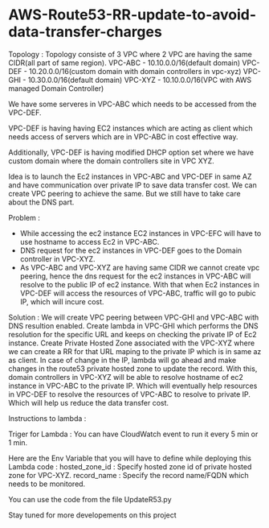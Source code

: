 # AWS-Route53-RR-update-to-avoid-data-transfer-charges

Topology :
Topology consiste of 3 VPC where 2 VPC are having the same CIDR(all part of same region).
VPC-ABC - 10.10.0.0/16(default domain)
VPC-DEF - 10.20.0.0/16(custom domain with domain controllers in vpc-xyz)
VPC-GHI - 10.30.0.0/16(default domain)
VPC-XYZ - 10.10.0.0/16(VPC with AWS managed Domain Controller)

We have some serveres in VPC-ABC which needs to be accessed from the VPC-DEF.

VPC-DEF is having having EC2 instances which are acting as client which needs access of servers which are in VPC-ABC in cost effective way.

Additionally, VPC-DEF is having modified DHCP option set where we have custom domain where the domain controllers site in VPC XYZ.

Idea is to launch the Ec2 instances in VPC-ABC and VPC-DEF in same AZ and have communication over private IP to save data transfer cost. We can create VPC peering to achieve the same. But we still have to take care about the DNS part.

Problem : 
- While accessing the ec2 instance EC2 instances in VPC-EFC will have to use hostname to access Ec2 in VPC-ABC.
- DNS request for the ec2 instances in VPC-DEF goes to the Domain controller in VPC-XYZ.
- As VPC-ABC and VPC-XYZ are having same CIDR we cannot create vpc peering, hence the dns request for the ec2 instances in VPC-ABC will resolve to the public IP of ec2 instance. With that when Ec2 instances in VPC-DEF will access the resources of VPC-ABC, traffic will go to pubic IP, which will incure cost.

Solution :
We will create VPC peering between VPC-GHI and VPC-ABC with DNS resultion enabled.
Create lambda in VPC-GHI which performs the DNS resolution for the specific URL and keeps on checking the private IP of Ec2 instance.
Create Private Hosted Zone associated with the VPC-XYZ where we can create a RR for that URL maping to the private IP which is in same az as client.
In case of change in the IP, lambda will go ahead and make changes in the route53 private hosted zone to update the record.
With this, domain controllers in VPC-XYZ will be able to resolve hostname of ec2 instance in VPC-ABC to the private IP. Which will eventually help resources in VPC-DEF to resolve the resources of VPC-ABC to resolve to private IP. Which will help us reduce the data transfer cost.

Instructions to lambda :

Triger for Lambda :
You can have CloudWatch event to run it every 5 min or 1 min.

Here are the Env Variable that you will have to define while deploying this Lambda code :
hosted_zone_id : Specify hosted zone id of private hosted zone for VPC-XYZ.
record_name : Specify the record name/FQDN which needs to be monitored.

You can use the code from the file UpdateR53.py

Stay tuned for more developements on this project
